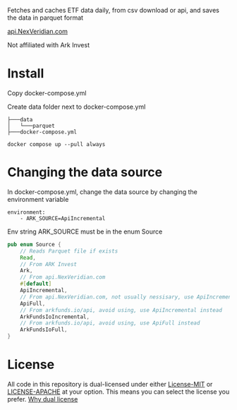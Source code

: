 Fetches and caches ETF data daily, from csv download or api, and saves the data in parquet format

[api.NexVeridian.com](https://api.NexVeridian.com)

Not affiliated with Ark Invest

# Install
Copy docker-compose.yml

Create data folder next to docker-compose.yml
```
├───data
│   └───parquet
├───docker-compose.yml
```

`docker compose up --pull always`

# Changing the data source
In docker-compose.yml, change the data source by changing the environment variable
```
environment:
	- ARK_SOURCE=ApiIncremental
```
Env string ARK_SOURCE must be in the enum Source
```rust
pub enum Source {
    // Reads Parquet file if exists
    Read,
    // From ARK Invest
    Ark,
    // From api.NexVeridian.com
    #[default]
    ApiIncremental,
    // From api.NexVeridian.com, not usually nessisary, use ApiIncremental
    ApiFull,
    // From arkfunds.io/api, avoid using, use ApiIncremental instead
    ArkFundsIoIncremental,
    // From arkfunds.io/api, avoid using, use ApiFull instead
    ArkFundsIoFull,
}
```

# License
All code in this repository is dual-licensed under either [License-MIT](./LICENSE-MIT) or [LICENSE-APACHE](./LICENSE-Apache) at your option. This means you can select the license you prefer. [Why dual license](https://github.com/bevyengine/bevy/issues/2373)
